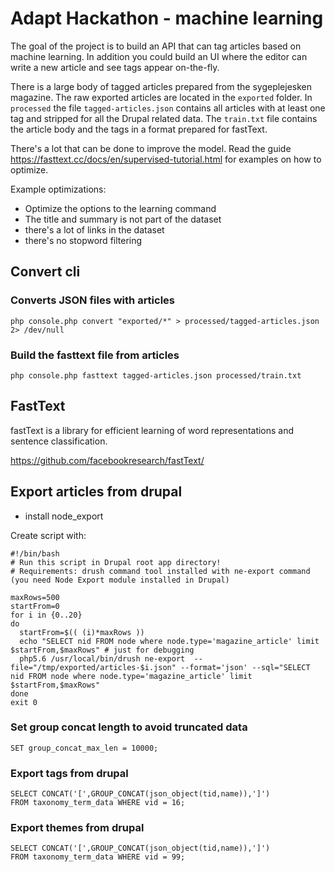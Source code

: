 # Adapt Hackathon - machine learning

The goal of the project is to build an API that can tag articles based on machine learning. In addition you could build an UI where the editor can write a new article and see tags appear on-the-fly.

There is a large body of tagged articles prepared from the sygeplejesken magazine. The raw exported articles are located in the `exported` folder. In `processed` the file `tagged-articles.json` contains all articles with at least one tag and stripped for all the Drupal related data. The `train.txt` file contains the article body and the tags in a format prepared for fastText.

There's a lot that can be done to improve the model. Read the guide https://fasttext.cc/docs/en/supervised-tutorial.html for examples on how to optimize.

Example optimizations:

- Optimize the options to the learning command
- The title and summary is not part of the dataset
- there's a lot of links in the dataset
- there's no stopword filtering

## Convert cli

### Converts JSON files with articles

    php console.php convert "exported/*" > processed/tagged-articles.json 2> /dev/null

### Build the fasttext file from articles

    php console.php fasttext tagged-articles.json processed/train.txt

## FastText

fastText is a library for efficient learning of word representations and sentence classification.

https://github.com/facebookresearch/fastText/

## Export articles from drupal
 - install node_export

Create script with:

    #!/bin/bash
    # Run this script in Drupal root app directory!
    # Requirements: drush command tool installed with ne-export command (you need Node Export module installed in Drupal)

    maxRows=500
    startFrom=0
    for i in {0..20}
    do
      startFrom=$(( (i)*maxRows ))
      echo "SELECT nid FROM node where node.type='magazine_article' limit $startFrom,$maxRows" # just for debugging
      php5.6 /usr/local/bin/drush ne-export  --file="/tmp/exported/articles-$i.json" --format='json' --sql="SELECT nid FROM node where node.type='magazine_article' limit $startFrom,$maxRows"
    done
    exit 0


### Set group concat length to avoid truncated data
    SET group_concat_max_len = 10000;

### Export tags from drupal
    SELECT CONCAT('[',GROUP_CONCAT(json_object(tid,name)),']')
    FROM taxonomy_term_data WHERE vid = 16;

### Export themes from drupal
    SELECT CONCAT('[',GROUP_CONCAT(json_object(tid,name)),']')
    FROM taxonomy_term_data WHERE vid = 99;
